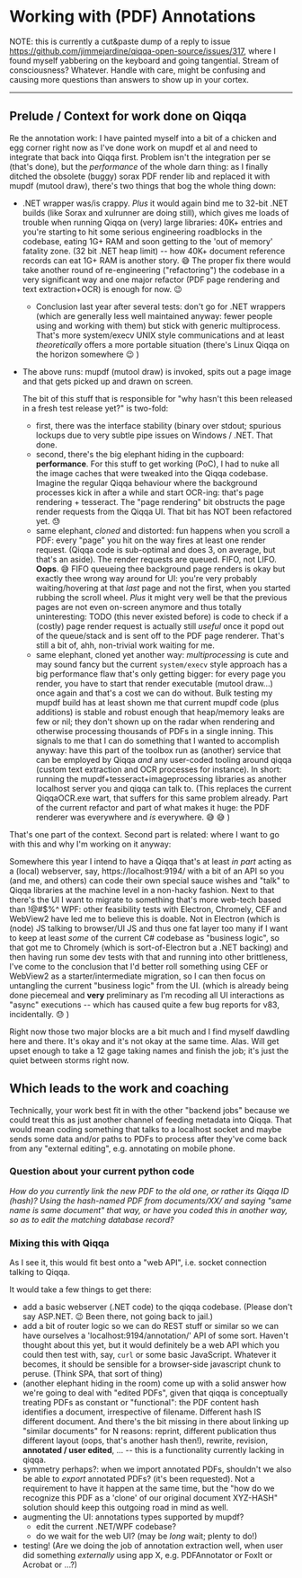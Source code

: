 
# Working with (PDF) Annotations

NOTE: this is currently a cut&paste dump of a reply to issue https://github.com/jimmejardine/qiqqa-open-source/issues/317, where I found myself yabbering on the keyboard and going tangential. Stream of consciousness? Whatever. Handle with care, might be confusing and causing more questions than answers to show up in your cortex.

---


## Prelude / Context for work done on Qiqqa

Re the annotation work: I have painted myself into a bit of a chicken and egg corner right now as I've done work on mupdf et al and need to integrate that back into Qiqqa first. Problem isn't the integration per se (that's done), but the *performance* of the whole darn thing: as I finally ditched the obsolete (buggy) sorax PDF render lib and replaced it with mupdf (mutool draw), there's two things that bog the whole thing down:

- .NET wrapper was/is crappy. *Plus* it would again bind me to 32-bit .NET builds (like Sorax and xulrunner are doing still), which gives me loads of trouble when running Qiqqa on (very) large libraries: 40K+ entries and you're starting to hit some serious engineering roadblocks in the codebase, eating 1G+ RAM and soon getting to the 'out of memory' fatality zone. (32 bit .NET heap limit) -- how 40K+ document reference records can eat 1G+ RAM is another story. 😅  The proper fix there would take another round of re-engineering ("refactoring") the codebase in a very significant way and one major refactor (PDF page rendering and text extraction+OCR) is enough for now. 😉 
  - Conclusion last year after several tests: don't go for .NET wrappers (which are generally less well maintained anyway: fewer people using and working with them) but stick with generic multiprocess. That's more system/execv UNIX style communications and at least *theoretically* offers a more portable situation (there's Linux Qiqqa on the horizon somewhere 😉 )
- The above runs: mupdf (mutool draw) is invoked, spits out a page image and that gets picked up and drawn on screen.
  
   The bit of this stuff that is responsible for "why hasn't this been released in a fresh test release yet?" is two-fold:
   - first, there was the interface stability (binary over stdout; spurious lockups due to very subtle pipe issues on Windows / .NET. That done.
   - second, there's the big elephant hiding in the cupboard: **performance**. For this stuff to get working (PoC), I had to nuke all the image caches that were tweaked into the Qiqqa codebase. Imagine the regular Qiqqa behaviour where the background processes kick in after a while and start OCR-ing: that's page rendering + tesseract. The "page rendering" bit obstructs the page render requests from the Qiqqa UI. That bit has NOT been refactored yet. 😓 
   - same elephant, *cloned* and distorted: fun happens when you scroll a PDF: every "page" you hit on the way fires at least one render request. (Qiqqa code is sub-optimal and does 3, on average, but that's an aside). The render requests are queued. FIFO, not LIFO. **Oops**. 😅  FIFO queueing thee background page renders is okay but exactly thee wrong way around for UI: you're very probably waiting/hovering at that *last* page and not the first, when you started rubbing the scroll wheel. *Plus* it might very well be that the previous pages are not even on-screen anymore and thus totally uninteresting: TODO (this never existed before) is code to check if a (costly) page render request is actually still *useful* once it popd out of the queue/stack and is sent off to the PDF page renderer. That's still a bit of, ahh, non-trivial work waiting for me. 
   - same elephant, cloned yet another way: *multiprocessing* is cute and may sound fancy but the current `system/execv` style approach has a big performance flaw that's only getting bigger: for every page you render, you have to start that render executable (mutool draw...) once again and that's a cost we can do without.
      Bulk testing my mupdf build has at least shown me that current mupdf code (plus additions) is stable and robust enough that heap/memory leaks are few or nil; they don't shown up on the radar when rendering and otherwise processing thousands of PDFs in a single inning. This signals to me that I can do something that I wanted to accomplish anyway: have this part of the toolbox run as (another) service that can be employed by Qiqqa *and* any user-coded tooling around qiqqa (custom text extraction and OCR processes for instance). In short: running the mupdf+tesseract+imageprocessing libraries as another localhost server you and qiqqa can talk to. (This replaces the current QiqqaOCR.exe wart, that suffers for this same problem already. Part of the current refactor and part of what makes it huge: the PDF renderer was everywhere and *is* everywhere. 😅 😅 )

That's one part of the context. Second part is related: where I want to go with this and why I'm working on it anyway:

Somewhere this year I intend to have a Qiqqa that's at least *in part* acting as a (local) webserver, say, https://localhost:9194/ with a bit of an API so you (and me, and others) can code their own special sauce wishes and "talk" to Qiqqa libraries at the machine level in a non-hacky fashion.
Next to that there's the UI I want to migrate to something that's more web-tech based than !@#$%^ WPF: other feasibility tests with Electron, Chromely, CEF and WebView2 have led me to believe this is doable. Not in Electron (which is (node) JS talking to browser/UI JS and thus one fat layer too many if I want to keep at least *some* of the current C# codebase as "business logic", so that got me to Chromely (which is sort-of-Electron but a .NET backing) and then having run some dev tests with that and running into other brittleness, I've come to the conclusion that I'd better roll something using CEF or WebView2 as a starter/intermediate migration, so I can then focus on untangling the current "business logic" from the UI. (which is already being done piecemeal and **very** preliminary as I'm recoding all UI interactions as "async" executions -- which has caused quite a few bug reports for v83, incidentally. 😓 )

Right now those two major blocks are a bit much and I find myself dawdling here and there. It's okay and it's not okay at the same time. Alas. Will get upset enough to take a 12 gage taking names and finish the job; it's just the quiet between storms right now.

## Which leads to the work and coaching

Technically, your work best fit in with the other "backend jobs" because we could treat this as just another channel of feeding metadata into Qiqqa. That would mean coding something that talks to a localhost socket and maybe sends some data and/or paths to PDFs to process after they've come back from any "external editing", e.g. annotating on mobile phone.

### Question about your current python code

*How do you currently link the new PDF to the old one, or rather its Qiqqa ID (hash)? Using the hash-named PDF from documents/XX/ and saying "same name is same document" that way, or have you coded this in another way, so as to edit the matching database record?*

### Mixing this with Qiqqa 

As I see it, this would fit best onto a "web API", i.e. socket connection talking to Qiqqa.

It would take a few things to get there:

- add a basic webserver (.NET code) to the qiqqa codebase. (Please don't say ASP.NET. 😉 Been there, not going back to jail.)
- add a bit of router logic so we can do REST stuff or similar so we can have ourselves a 'localhost:9194/annotation/' API of some sort. Haven't thought about this yet, but it would definitely be a web API which you could then test with, say, `curl` or some basic JavaScript. Whatever it becomes, it should be sensible for a browser-side javascript chunk to peruse. (Think SPA, that sort of thing)
- (another elephant hiding in the room) come up with a solid answer how we're going to deal with "edited PDFs", given that qiqqa is conceptually treating PDFs as constant or "functional": the PDF content hash identifies a document, irrespective of filename. Different hash IS different document. And there's the bit missing in there about linking up "similar documents" for N reasons: reprint, different publication thus different layout (oops, that's another hash then!), rewrite, revision, **annotated / user edited**, ... -- this is a functionality currently lacking in qiqqa.
- symmetry perhaps?: when we import annotated PDFs, shouldn't we also be able to *export* annotated PDFs? (it's been requested). Not a requirement to have it happen at the same time, but the "how do we recognize this PDF as a 'clone' of our original document XYZ-HASH" solution should keep this outgoing road in mind as well.
- augmenting the UI: annotations types supported by mupdf? 
  - edit the current .NET/WPF codebase?
  - do we wait for the web UI? (may be *long* wait; plenty to do!)
- testing! (Are we doing the job of annotation extraction well, when user did something *externally* using app X, e.g. PDFAnnotator or FoxIt or Acrobat or ...?)







